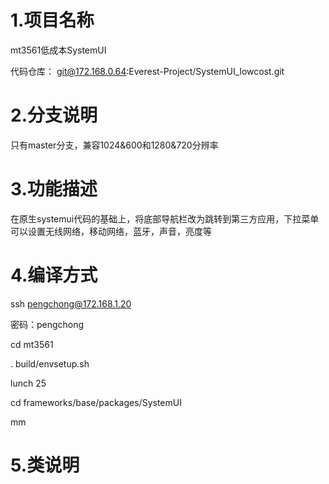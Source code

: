 # 1.项目名称
mt3561低成本SystemUI

代码仓库：
git@172.168.0.64:Everest-Project/SystemUI_lowcost.git
# 2.分支说明
只有master分支，兼容1024&600和1280&720分辨率
# 3.功能描述
在原生systemui代码的基础上，将底部导航栏改为跳转到第三方应用，下拉菜单可以设置无线网络，移动网络，蓝牙，声音，亮度等
# 4.编译方式
ssh pengchong@172.168.1.20

密码：pengchong

cd mt3561

. build/envsetup.sh

lunch 25

cd frameworks/base/packages/SystemUI

mm

# 5.类说明
